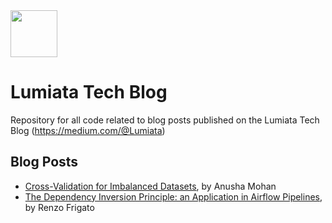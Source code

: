 <a href="https://www.lumiata.com/">
  <img src="https://www.lumiata.com/uploads/1/2/0/3/120334362/lum-logo-element-blue-med-cropped_2_orig.png" width="75" height="75"/> 
</a>

# Lumiata Tech Blog
Repository for all code related to blog posts published on the Lumiata Tech Blog (https://medium.com/@Lumiata)

## Blog Posts
- <a href="https://medium.com/lumiata/cross-validation-for-imbalanced-datasets-9d203ba47e8"> Cross-Validation for Imbalanced Datasets</a>, by Anusha Mohan
- <a href="https://medium.com/lumiata/the-dependency-inversion-principle-an-application-in-airflow-pipelines-8f8ffbd2d274"> The Dependency Inversion Principle: an Application in Airflow Pipelines</a>, by Renzo Frigato